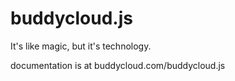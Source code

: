 buddycloud.js
=============

It's like magic, but it's technology.

documentation is at buddycloud.com/buddycloud.js
